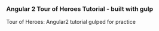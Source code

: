 ### Angular 2 Tour of Heroes Tutorial - built with gulp

Tour of Heroes: Angular2 tutorial gulped for practice 
